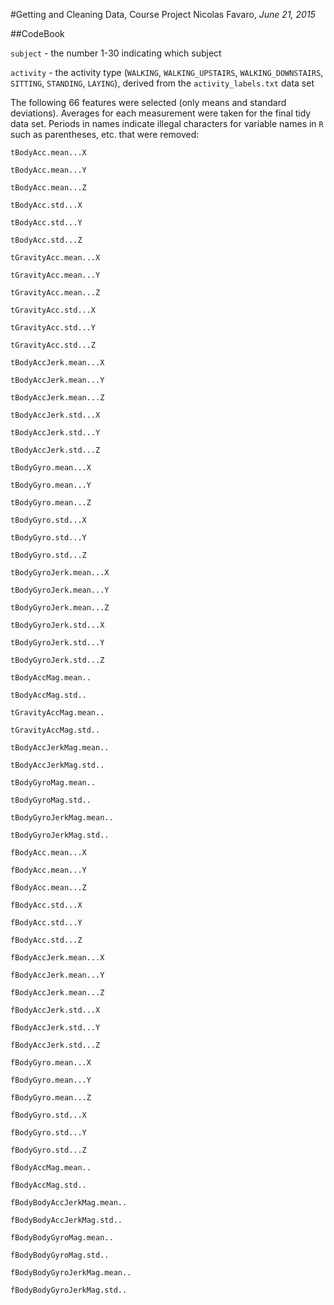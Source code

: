 #Getting and Cleaning Data, Course Project
Nicolas Favaro, *June 21, 2015*

##CodeBook

`subject` - the number 1-30 indicating which subject

`activity` - the activity type (`WALKING`, `WALKING_UPSTAIRS`, `WALKING_DOWNSTAIRS`, `SITTING`, `STANDING`, `LAYING`), derived from the `activity_labels.txt` data set

The following 66 features were selected (only means and standard deviations). Averages for each measurement were taken for the final tidy data set. Periods in names indicate illegal characters for variable names in `R` such as parentheses, etc. that were removed:

`tBodyAcc.mean...X`

`tBodyAcc.mean...Y`

`tBodyAcc.mean...Z`

`tBodyAcc.std...X`

`tBodyAcc.std...Y`

`tBodyAcc.std...Z`

`tGravityAcc.mean...X`

`tGravityAcc.mean...Y`

`tGravityAcc.mean...Z`

`tGravityAcc.std...X`

`tGravityAcc.std...Y`

`tGravityAcc.std...Z`

`tBodyAccJerk.mean...X`

`tBodyAccJerk.mean...Y`

`tBodyAccJerk.mean...Z`

`tBodyAccJerk.std...X`

`tBodyAccJerk.std...Y`

`tBodyAccJerk.std...Z`

`tBodyGyro.mean...X`

`tBodyGyro.mean...Y`

`tBodyGyro.mean...Z`

`tBodyGyro.std...X`

`tBodyGyro.std...Y`

`tBodyGyro.std...Z`

`tBodyGyroJerk.mean...X`

`tBodyGyroJerk.mean...Y`

`tBodyGyroJerk.mean...Z`

`tBodyGyroJerk.std...X`

`tBodyGyroJerk.std...Y`

`tBodyGyroJerk.std...Z`

`tBodyAccMag.mean..`

`tBodyAccMag.std..`

`tGravityAccMag.mean..`

`tGravityAccMag.std..`

`tBodyAccJerkMag.mean..`

`tBodyAccJerkMag.std..`

`tBodyGyroMag.mean..`

`tBodyGyroMag.std..`

`tBodyGyroJerkMag.mean..`

`tBodyGyroJerkMag.std..`

`fBodyAcc.mean...X`

`fBodyAcc.mean...Y`

`fBodyAcc.mean...Z`

`fBodyAcc.std...X`

`fBodyAcc.std...Y`

`fBodyAcc.std...Z`

`fBodyAccJerk.mean...X`

`fBodyAccJerk.mean...Y`

`fBodyAccJerk.mean...Z`

`fBodyAccJerk.std...X`

`fBodyAccJerk.std...Y`

`fBodyAccJerk.std...Z`

`fBodyGyro.mean...X`

`fBodyGyro.mean...Y`

`fBodyGyro.mean...Z`

`fBodyGyro.std...X`

`fBodyGyro.std...Y`

`fBodyGyro.std...Z`

`fBodyAccMag.mean..`

`fBodyAccMag.std..`

`fBodyBodyAccJerkMag.mean..`

`fBodyBodyAccJerkMag.std..`

`fBodyBodyGyroMag.mean..`

`fBodyBodyGyroMag.std..`

`fBodyBodyGyroJerkMag.mean..`

`fBodyBodyGyroJerkMag.std..`